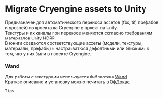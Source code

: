 # Migrate Cryengine assets to Unity

Предназначен для автоматического переноса ассетов (fbx, tif, префабов и уровней) из проекта на Cryengine в проект на Unity.  
Текстуры и их каналы при переносе меняются согласно требованиям материалов Unity HDRP.  
В юнити создаются соответствующие ассеты (модели, текстуры, материалы, префабы) и настраиватюся дефолтными или близкими к тем, что у них были в проекте Cryengine.  

### Wand
Для работы с текстурами используется библиотека [Wand](https://github.com/emcconville/wand/).  
Краткое описание и установку можно почитать в [ОфДоках](http://docs.wand-py.org/en/0.5.9/).


```
Tips

```
